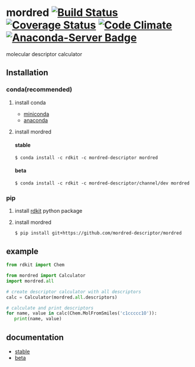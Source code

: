 mordred [![Build Status](https://travis-ci.org/mordred-descriptor/mordred.svg?branch=master)](https://travis-ci.org/mordred-descriptor/mordred) [![Coverage Status](https://coveralls.io/repos/mordred-descriptor/mordred/badge.svg?branch=master&service=github)](https://coveralls.io/github/mordred-descriptor/mordred?branch=master) [![Code Climate](https://codeclimate.com/github/mordred-descriptor/mordred/badges/gpa.svg)](https://codeclimate.com/github/mordred-descriptor/mordred) [![Anaconda-Server Badge](https://anaconda.org/mordred-descriptor/mordred/badges/version.svg)](https://anaconda.org/mordred-descriptor/mordred)
==
molecular descriptor calculator

Installation
--
### conda(recommended)

1. install conda

    * [miniconda](http://conda.pydata.org/miniconda.html)
    * [anaconda](https://www.continuum.io/why-anaconda)

2. install mordred

    #### stable
    
    ```
    $ conda install -c rdkit -c mordred-descriptor mordred
    ```
    
    #### beta
    
    ```
    $ conda install -c rdkit -c mordred-descriptor/channel/dev mordred
    ```

### pip

1. install [rdkit](http://www.rdkit.org/) python package

2. install mordred

   ```
   $ pip install git+https://github.com/mordred-descriptor/mordred
   ```

example
--

```.py
from rdkit import Chem

from mordred import Calculator
import mordred.all

# create descriptor calculator with all descriptors
calc = Calculator(mordred.all.descriptors)

# calculate and print descriptors
for name, value in calc(Chem.MolFromSmiles('c1ccccc1O')):
   print(name, value)
```

documentation
--
* [stable](http://mordred-descriptor.github.io/documentation/release)
* [beta](http://mordred-descriptor.github.io/documentation/master)
